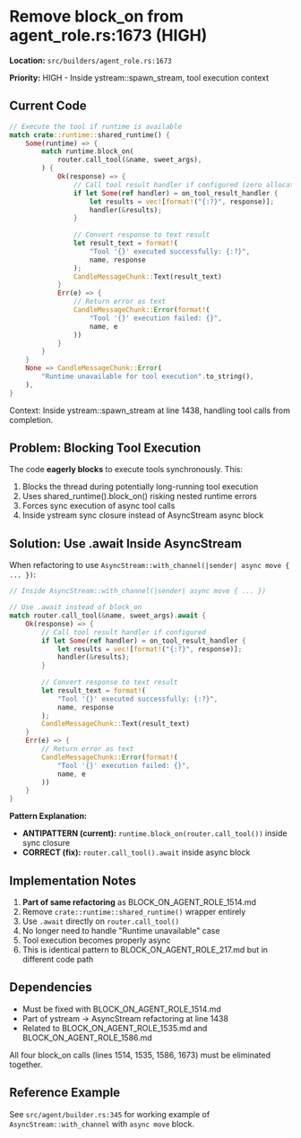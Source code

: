 # Remove block_on from agent_role.rs:1673 (HIGH)

**Location:** `src/builders/agent_role.rs:1673`

**Priority:** HIGH - Inside ystream::spawn_stream, tool execution context

## Current Code

```rust
// Execute the tool if runtime is available
match crate::runtime::shared_runtime() {
    Some(runtime) => {
        match runtime.block_on(
            router.call_tool(&name, sweet_args),
        ) {
            Ok(response) => {
                // Call tool result handler if configured (zero allocation for None)
                if let Some(ref handler) = on_tool_result_handler {
                    let results = vec![format!("{:?}", response)];
                    handler(&results);
                }
                
                // Convert response to text result
                let result_text = format!(
                    "Tool '{}' executed successfully: {:?}",
                    name, response
                );
                CandleMessageChunk::Text(result_text)
            }
            Err(e) => {
                // Return error as text
                CandleMessageChunk::Error(format!(
                    "Tool '{}' execution failed: {}",
                    name, e
                ))
            }
        }
    }
    None => CandleMessageChunk::Error(
        "Runtime unavailable for tool execution".to_string(),
    ),
}
```

Context: Inside ystream::spawn_stream at line 1438, handling tool calls from completion.

## Problem: Blocking Tool Execution

The code **eagerly blocks** to execute tools synchronously. This:
1. Blocks the thread during potentially long-running tool execution
2. Uses shared_runtime().block_on() risking nested runtime errors
3. Forces sync execution of async tool calls
4. Inside ystream sync closure instead of AsyncStream async block

## Solution: Use .await Inside AsyncStream

When refactoring to use `AsyncStream::with_channel(|sender| async move { ... })`:

```rust
// Inside AsyncStream::with_channel(|sender| async move { ... })

// Use .await instead of block_on
match router.call_tool(&name, sweet_args).await {
    Ok(response) => {
        // Call tool result handler if configured
        if let Some(ref handler) = on_tool_result_handler {
            let results = vec![format!("{:?}", response)];
            handler(&results);
        }
        
        // Convert response to text result
        let result_text = format!(
            "Tool '{}' executed successfully: {:?}",
            name, response
        );
        CandleMessageChunk::Text(result_text)
    }
    Err(e) => {
        // Return error as text
        CandleMessageChunk::Error(format!(
            "Tool '{}' execution failed: {}",
            name, e
        ))
    }
}
```

**Pattern Explanation:**
- **ANTIPATTERN (current):** `runtime.block_on(router.call_tool())` inside sync closure
- **CORRECT (fix):** `router.call_tool().await` inside async block

## Implementation Notes

1. **Part of same refactoring** as BLOCK_ON_AGENT_ROLE_1514.md
2. Remove `crate::runtime::shared_runtime()` wrapper entirely
3. Use `.await` directly on `router.call_tool()`
4. No longer need to handle "Runtime unavailable" case
5. Tool execution becomes properly async
6. This is identical pattern to BLOCK_ON_AGENT_ROLE_217.md but in different code path

## Dependencies

- Must be fixed with BLOCK_ON_AGENT_ROLE_1514.md
- Part of ystream → AsyncStream refactoring at line 1438
- Related to BLOCK_ON_AGENT_ROLE_1535.md and BLOCK_ON_AGENT_ROLE_1586.md

All four block_on calls (lines 1514, 1535, 1586, 1673) must be eliminated together.
## Reference Example

See `src/agent/builder.rs:345` for working example of `AsyncStream::with_channel` with `async move` block.
